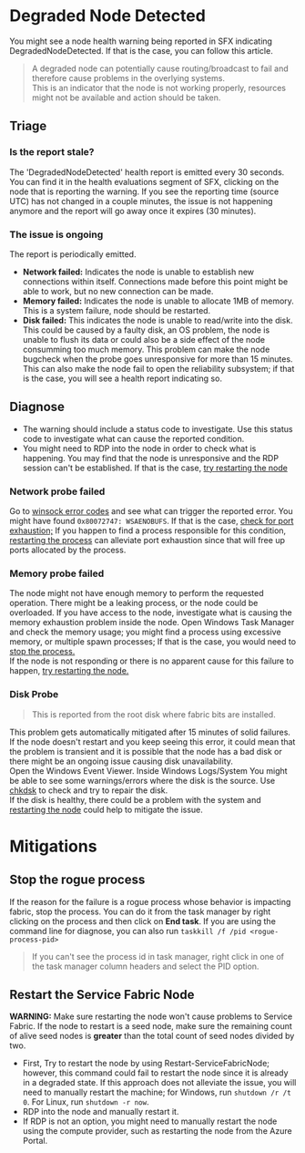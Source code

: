 # Degraded Node Detected

You might see a node health warning being reported in SFX indicating DegradedNodeDetected. If that is the case, you can follow this article. 
> A degraded node can potentially cause routing/broadcast to fail and therefore cause problems in the overlying systems.  
This is an indicator that the node is not working properly, resources might not be available and action should be taken.

## Triage

### Is the report stale?
The 'DegradedNodeDetected' health report is emitted every 30 seconds. You can find it in the health evaluations segment of SFX, clicking on the node that is reporting the warning. If you see the reporting time (source UTC) has not changed in a couple minutes, the issue is not happening anymore and the report will go away once it expires (30 minutes).

### The issue is ongoing

The report is periodically emitted. 

- **Network failed:** Indicates the node is unable to establish new connections within itself. Connections made before this point might be able to work, but no new connection can be made.
- **Memory failed:** Indicates the node is unable to allocate 1MB of memory. This is a system failure, node should be restarted.
- **Disk failed:** This indicates the node is unable to read/write into the disk. This could be caused by a faulty disk, an OS problem, the node is unable to flush its data or could also be a side effect of the node consumming too much memory. This problem can make the node bugcheck when the probe goes unresponsive for more than 15 minutes. This can also make the node fail to open the reliability subsystem; if that is the case, you will see a health report indicating so. 
## Diagnose
- The warning should include a status code to investigate. Use this status code to investigate what can cause the reported condition.
- You might need to RDP into the node in order to check what is happening. You may find that the node is unresponsive and the RDP session can't be established. If that is the case, [try restarting the node](#restart-the-node)

### Network probe failed
Go to [winsock error codes](https://learn.microsoft.com/en-us/windows/win32/winsock/windows-sockets-error-codes-2) and see what can trigger the reported error.
You might have found `0x80072747: WSAENOBUFS`. If that is the case, [check for port exhaustion;](https://learn.microsoft.com/en-us/troubleshoot/windows-client/networking/tcp-ip-port-exhaustion-troubleshooting)
If you happen to find a process responsible for this condition, [restarting the process](#stop-the-rogue-process) can alleviate port exhaustion since that will free up ports allocated by the process.

### Memory probe failed
The node might not have enough memory to perform the requested operation. There might be a leaking process, or the node could be overloaded. 
If you have access to the node, investigate what is causing the memory exhaustion problem inside the node. Open Windows Task Manager and check the memory usage; you might find a process using excessive memory, or multiple spawn processes; 
If that is the case, you would need to [stop the process.](#stop-the-rogue-process) <br/>
If the node is not responding or there is no apparent cause for this failure to happen, [try restarting the node.](#restart-the-node)

### Disk Probe
> This is reported from the root disk where fabric bits are installed.

This problem gets automatically mitigated after 15 minutes of solid failures. If the node doesn't restart and you keep seeing this error, it could mean that the problem is transient and it is possible that the node has a bad disk or there might be an ongoing issue causing disk unavailability. <br/>
Open the Windows Event Viewer. Inside Windows Logs/System You might be able to see some warnings/errors where the disk is the source. Use [chkdsk](https://learn.microsoft.com/en-us/windows-server/administration/windows-commands/chkdsk?tabs=event-viewer) to check and try to repair the disk.<br/> 
If the disk is healthy, there could be a problem with the system and [restarting the node](#restart-the-node) could help to mitigate the issue.

# Mitigations

## Stop the rogue process
If the reason for the failure is a rogue process whose behavior is impacting fabric, stop the process. You can do it from the task manager by right clicking on the process and then click on **End task**. If you are using the command line for diagnose, you can also run
`taskkill /f /pid <rogue-process-pid>`
> If you can't see the process id in task manager, right click in one of the task manager column headers and select the PID option.

## Restart the Service Fabric Node 
**WARNING:** Make sure restarting the node won't cause problems to Service Fabric. If the node to restart is a seed node, make sure the remaining count of alive seed nodes is **greater** than the total count of seed nodes divided by two. 
- First, Try to restart the node by using Restart-ServiceFabricNode; however, this command could fail to restart the node since it is already in a degraded state. If this approach does not alleviate the issue, you will need to manually restart the machine; for Windows, run `shutdown /r /t 0`. For Linux, run `shutdown -r now`.
- RDP into the node and manually restart it.
- If RDP is not an option, you might need to manually restart the node using the compute provider, such as restarting the node from the Azure Portal.


